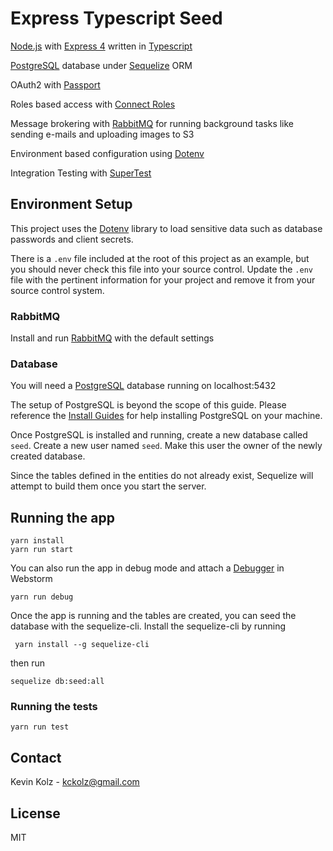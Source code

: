 # Express Typescript Seed
[Node.js](https://nodejs.org) with [Express 4](http://expressjs.com/4x) written in [Typescript](https://www.typescriptlang.org/)

[PostgreSQL](https://www.postgresql.org) database under [Sequelize](http://docs.sequelizejs.com/) ORM

OAuth2 with [Passport](http://passportjs.org/)

Roles based access with [Connect Roles](https://github.com/ForbesLindesay/connect-roles)

Message brokering with [RabbitMQ](https://www.rabbitmq.com/) for running background tasks like sending e-mails and uploading images to S3

Environment based configuration using [Dotenv](https://www.npmjs.com/package/dotenv)

Integration Testing with [SuperTest](https://github.com/visionmedia/supertest)

## Environment Setup
This project uses the [Dotenv](https://www.npmjs.com/package/dotenv) library to load sensitive data such
as database passwords and client secrets. 

There is a `.env` file included at the root of this project as an example, but
you should never check this file into your source control. Update the `.env` file with the pertinent information
for your project and remove it from your source control system.

### RabbitMQ
Install and run [RabbitMQ](https://www.rabbitmq.com/) with the default settings

### Database
You will need a [PostgreSQL](https://www.postgresql.org) database running on localhost:5432

The setup of PostgreSQL is beyond the scope of this guide. Please reference the [Install Guides](https://wiki.postgresql.org/wiki/Detailed_installation_guides)
for help installing PostgreSQL on your machine.

Once PostgreSQL is installed and running, create a new database called `seed`. Create a new user named `seed`. Make this user the owner of the newly created database.
    
Since the tables defined in the entities do not already exist, Sequelize will attempt to build them once you start the server.

## Running the app
    yarn install
    yarn run start
You can also run the app in debug mode and attach a [Debugger](https://www.jetbrains.com/help/webstorm/run-debug-configuration-attach-to-node-js-chrome.html) in Webstorm

    yarn run debug

Once the app is running and the tables are created, you can seed the database with the sequelize-cli.
 Install the sequelize-cli by running 
 
     yarn install --g sequelize-cli
     
 then run 
    
    sequelize db:seed:all 
    
### Running the tests
    yarn run test

## Contact
Kevin Kolz - kckolz@gmail.com

## License
MIT
